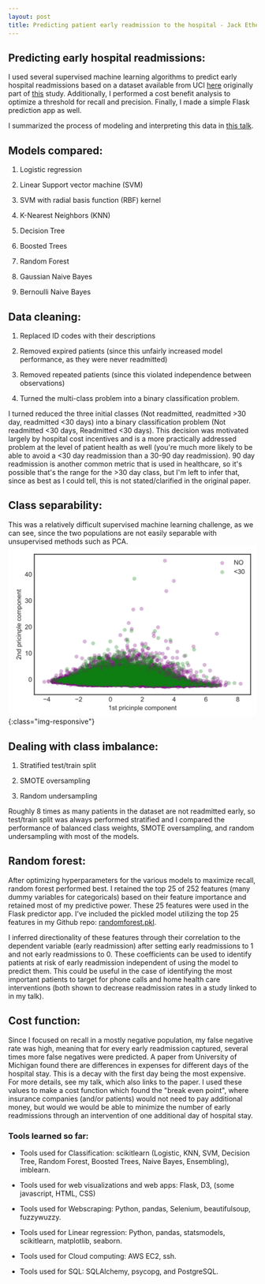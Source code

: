 ```yaml
---
layout: post
title: Predicting patient early readmission to the hospital - Jack Etheredge
---
```


## Predicting early hospital readmissions:
I used several supervised machine learning algorithms to predict early hospital readmissions based on a dataset available from UCI [here][UCI] originally part of [this][data-paper] study. Additionally, I performed a cost benefit analysis to optimize a threshold for recall and precision. Finally, I made a simple Flask prediction app as well.

I summarized the process of modeling and interpreting this data in [this talk][talk].

## Models compared:

1. Logistic regression

2. Linear Support vector machine (SVM)

3. SVM with radial basis function (RBF) kernel

4. K-Nearest Neighbors (KNN)

5. Decision Tree

6. Boosted Trees

7. Random Forest

8. Gaussian Naive Bayes

9. Bernoulli Naive Bayes


## Data cleaning:

1. Replaced ID codes with their descriptions

2. Removed expired patients (since this unfairly increased model performance, as they were never readmitted)

3. Removed repeated patients (since this violated independence between observations)

4. Turned the multi-class problem into a binary classification problem.

I turned reduced the three initial classes (Not readmitted, readmitted >30 day, readmitted <30 days) into a binary classification problem (Not readmitted <30 days, Readmitted <30 days). This decision was motivated largely by hospital cost incentives and is a more practically addressed problem at the level of patient health as well (you're much more likely to be able to avoid a <30 day readmission than a 30-90 day readmission). 90 day readmission is another common metric that is used in healthcare, so it's possible that's the range for the >30 day class, but I'm left to infer that, since as best as I could tell, this is not stated/clarified in the original paper.

## Class separability:

This was a relatively difficult supervised machine learning challenge, as we can see, since the two populations are not easily separable with unsupervised methods such as PCA.
![early-readmissions-2D-PCA_picture](/images/early-readmissions-2D-PCA.png){:class="img-responsive"}

## Dealing with class imbalance:

1. Stratified test/train split

2. SMOTE oversampling

3. Random undersampling

Roughly 8 times as many patients in the dataset are not readmitted early, so test/train split was always performed stratified and I compared the performance of balanced class weights, SMOTE oversampling, and random undersampling with most of the models.


## Random forest:

After optimizing hyperparameters for the various models to maximize recall, random forest performed best. I retained the top 25 of 252 features (many dummy variables for categoricals) based on their feature importance and retained most of my predictive power. These 25 features were used in the Flask predictor app. I've included the pickled model utilizing the top 25 features in my Github repo: [randomforest.pkl][pkl].

I inferred directionality of these features through their correlation to the dependent variable (early readmission) after setting early readmissions to 1 and not early readmissions to 0. These coefficients can be used to identify patients at risk of early readmission independent of using the model to predict them. This could be useful in the case of identifying the most important patients to target for phone calls and home health care interventions (both shown to decrease readmission rates in a study linked to in my talk).


## Cost function:

Since I focused on recall in a mostly negative population, my false negative rate was high, meaning that for every early readmission captured, several times more false negatives were predicted. A paper from University of Michigan found there are differences in expenses for different days of the hospital stay. This is a decay with the first day being the most expensive. For more details, see my talk, which also links to the paper. I used these values to make a cost function which found the "break even point", where insurance companies (and/or patients) would not need to pay additional money, but would we would be able to minimize the number of early readmissions through an intervention of one additional day of hospital stay.

### Tools learned so far:

- Tools used for Classification: scikitlearn (Logistic, KNN, SVM, Decision Tree, Random Forest, Boosted Trees, Naive Bayes, Ensembling), imblearn.

- Tools used for web visualizations and web apps: Flask, D3, (some javascript, HTML, CSS)

- Tools used for Webscraping: Python, pandas, Selenium, beautifulsoup, fuzzywuzzy.

- Tools used for Linear regression: Python, pandas, statsmodels, scikitlearn, matplotlib, seaborn.

- Tools used for Cloud computing: AWS EC2, ssh.

- Tools used for SQL: SQLAlchemy, psycopg, and PostgreSQL.

[talk]: https://github.com/Jack-Etheredge/Predicting-early-hospital-readmissions/blob/master/Predicting%20patient%20readmission%20-%20JNE.pdf
[pkl]: https://github.com/Jack-Etheredge/Predicting-early-hospital-readmissions/blob/master/Predictor_site_diabetes_flask/randomforest.pkl
[UCI]: https://archive.ics.uci.edu/ml/datasets/Diabetes+130-US+hospitals+for+years+1999-2008#
[data-paper]: https://www.hindawi.com/journals/bmri/2014/781670/
